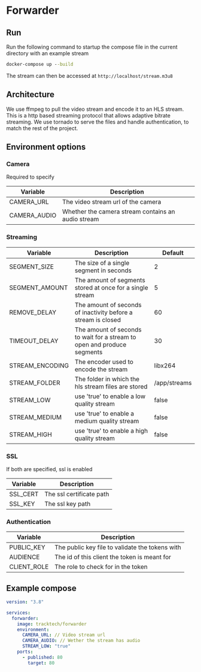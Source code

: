 # Forwarder

## Run

Run the following command to startup the compose file in the current directory with an example stream

```bat
docker-compose up --build
```

The stream can then be accessed at `http://localhost/stream.m3u8`

## Architecture

We use ffmpeg to pull the video stream and encode it to an HLS stream. This is a http based streaming protocol that allows adaptive bitrate streaming. We use tornado to serve the files and handle authentication, to match the rest of the project.

## Environment options

### Camera

Required to specify

| Variable     | Description                                        |
| ------------ | -------------------------------------------------- |
| CAMERA_URL   | The video stream url of the camera                 |
| CAMERA_AUDIO | Whether the camera stream contains an audio stream |

### Streaming

| Variable        | Description                                                             | Default      |
| --------------- | ----------------------------------------------------------------------- | ------------ |
| SEGMENT_SIZE    | The size of a single segment in seconds                                 | 2            |
| SEGMENT_AMOUNT  | The amount of segments stored at once for a single stream               | 5            |
| REMOVE_DELAY    | The amount of seconds of inactivity before a stream is closed           | 60           |
| TIMEOUT_DELAY   | The amount of seconds to wait for a stream to open and produce segments | 30           |
| STREAM_ENCODING | The encoder used to encode the stream                                   | libx264      |
| STREAM_FOLDER   | The folder in which the hls stream files are stored                     | /app/streams |
| STREAM_LOW      | use 'true' to enable a low quality stream                               | false        |
| STREAM_MEDIUM   | use 'true' to enable a medium quality stream                            | false        |
| STREAM_HIGH     | use 'true' to enable a high quality stream                              | false        |

### SSL

If both are specified, ssl is enabled

| Variable | Description              |
| -------- | ------------------------ |
| SSL_CERT | The ssl certificate path |
| SSL_KEY  | The ssl key path         |

### Authentication

| Variable    | Description                                     |
| ----------- | ----------------------------------------------- |
| PUBLIC_KEY  | The public key file to validate the tokens with |
| AUDIENCE    | The id of this client the token is meant for    |
| CLIENT_ROLE | The role to check for in the token              |

## Example compose

```yaml
version: "3.8"

services:
  forwarder:
    image: tracktech/forwarder
    environment:
      CAMERA_URL: // Video stream url
      CAMERA_AUDIO: // Wether the stream has audio
      STREAM_LOW: "true"
    ports:
      - published: 80
        target: 80
```
